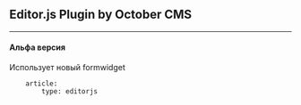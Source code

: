 ## Editor.js Plugin by October CMS
---

#### Альфа версия

Использует новый formwidget

```
    article:
        type: editorjs
```
